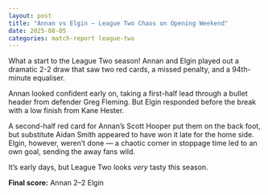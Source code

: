 ```yaml
---
layout: post
title: "Annan vs Elgin – League Two Chaos on Opening Weekend"
date: 2025-08-05
categories: match-report league-two
---
```


What a start to the League Two season! Annan and Elgin played out a dramatic 2-2 draw that saw two red cards, a missed penalty, and a 94th-minute equaliser.

Annan looked confident early on, taking a first-half lead through a bullet header from defender Greg Fleming. But Elgin responded before the break with a low finish from Kane Hester.

A second-half red card for Annan’s Scott Hooper put them on the back foot, but substitute Aidan Smith appeared to have won it late for the home side. Elgin, however, weren’t done — a chaotic corner in stoppage time led to an own goal, sending the away fans wild.

It’s early days, but League Two looks *very* tasty this season.

**Final score:** Annan 2–2 Elgin
